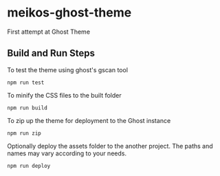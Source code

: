 # meikos-ghost-theme
First attempt at Ghost Theme

## Build and Run Steps

To test the theme using ghost's gscan tool 
```
npm run test
```

To minify the CSS files to the built folder 
```
npm run build
```

To zip up the theme for deployment to the Ghost instance
```
npm run zip
```

Optionally deploy the assets folder to the another project.
The paths and names may vary according to your needs.
```
npm run deploy
```
